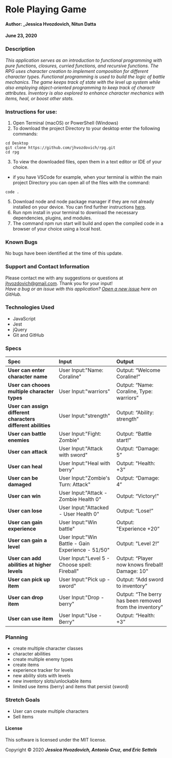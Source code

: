 # **Role Playing Game**

#### Author: **_Jessica Hvozdovich, Nitun Datta**
#### June 23, 2020

### Description

_This application serves as an introduction to functional programming with pure functions, closures, curried functions, and recursive functions. The RPG uses character creation to implement composition for different character types. Functional programming is used to build the logic of battle mechanics. The game keeps track of state with the level up system while also employing object-oriented programming to keep track of charactr attributes. Inventory is also explored to enhance character mechanics with items, heal, or boost other stats._

### Instructions for use:

1. Open Terminal (macOS) or PowerShell (Windows)
2. To download the project Directory to your desktop enter the following commands:
```
cd Desktop
git clone https://github.com/jhvozdovich/rpg.git
cd rpg
```
3. To view the downloaded files, open them in a text editor or IDE of your choice.
* if you have VSCode for example, when your terminal is within the main project Directory you can open all of the files with the command:
```
code .
```
5. Download node and node package manager if they are not already installed on your device. You can find further instructions [here](https://www.learnhowtoprogram.com/intermediate-javascript/getting-started-with-javascript-8d3b52cf-3755-481d-80c5-46f1d3a8ffeb/installing-node-js-14f2721a-61e0-44b3-af1f-73f17348c8f4).
5. Run npm install in your terminal to download the necessary dependencies, plugins, and modules.
6. The command npm run start will build and open the compiled code in a browser of your choice using a local host.

### Known Bugs

No bugs have been identified at the time of this update.

### Support and Contact Information

Please contact me with any suggestions or questions at jhvozdovich@gmail.com. Thank you for your input!  
_Have a bug or an issue with this application? [Open a new issue](https://github.com/jhvozdovich/rpg/issues) here on GitHub._

### Technologies Used

* JavaScript
* Jest
* jQuery
* Git and GitHub

### Specs
| Spec | Input | Output |
| :------------- | :------------- | :------------- |
| **User can enter character name** | User Input:"Name: Coraline" | Output: “Welcome Coraline!” |
| **User can chooes multiple character types** | User Input:"warriors" | Output: “Name: Coraline, Type: warriors” |
| **User can assign different characters different abilities** | User Input:"strength" | Output: “Ability: strength” |
| **User can battle enemies** | User Input:"Fight: Zombie" | Output: “Battle start!” |
| **User can attack** | User Input:"Attack with sword" | Output: “Damage: 5” |
| **User can heal** | User Input:"Heal with berry" | Output: "Health: +3” |
| **User can be damaged** | User Input:"Zombie's Turn: Attack" | Output: “Damage: 4” |
| **User can win** | User Input:"Attack - Zombie Health 0" | Output: “Victory!" |
| **User can lose** | User Input:"Attacked - User Health 0" | Output: “Lose!” |
| **User can gain experience** | User Input:"Win battle" | Output: "Experience +20” |
| **User can gain a level** | User Input:"Win Battle - Gain Experience - 51/50" | Output: "Level 2!” |
| **User can add abilities at higher levels** | User Input:"Level 5 - Choose spell: Fireball" | Output: “Player now knows fireball! Damage: 10" |
| **User can pick up item** | User Input:"Pick up - sword" | Output: “Add sword to inventory” |
| **User can drop item** | User Input:"Drop - berry" | Output: “The berry has been removed from the inventory” |
| **User can use item** | User Input:"Use - Berry" | Output: “Health: +3” |

### Planning
* create multiple character classes
* character abilities
* create multiple enemy types
* create items
* experience tracker for levels
* new ability slots with levels
* new inventory slots/unlockable items
* limited use items (berry) and items that persist (sword)

### Stretch Goals
* User can create multiple characters 
* Sell items

#### License

This software is licensed under the MIT license.

Copyright © 2020 **_Jessica Hvozdovich, Antonio Cruz, and Eric Settels_**